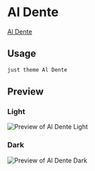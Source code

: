 # Al Dente

[Al Dente](#)

## Usage

```bash
just theme Al Dente
```

## Preview

### Light

![Preview of Al Dente Light](preview-light.png)

### Dark

![Preview of Al Dente Dark](preview-dark.png)
